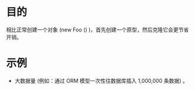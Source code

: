 # 目的

相比正常创建一个对象 (new Foo () )，首先创建一个原型，然后克隆它会更节省开销。

# 示例

- 大数据量 (例如：通过 ORM 模型一次性往数据库插入 1,000,000 条数据) 。